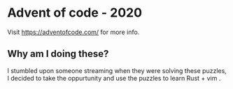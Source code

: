 # Advent of code - 2020
Visit https://adventofcode.com/ for more info.

## Why am I doing these? 
I stumbled upon someone streaming when they were solving these puzzles, I decided to take the oppurtunity and use the puzzles to learn Rust + vim .
